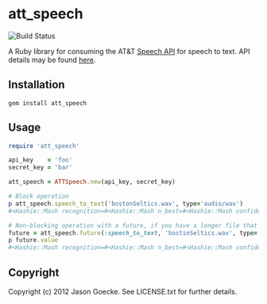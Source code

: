 # att_speech

![Build Status](https://secure.travis-ci.org/jsgoecke/att_speech.png)

A Ruby library for consuming the AT&T [Speech API](https://developer.att.com/developer/apiDetailPage.jsp?passedItemId=10700023) for speech to text. API details may be found [here](http://developer.att.com/developer/apiDetailPage.jsp?passedItemId=10900039).

## Installation

```
gem install att_speech
```

## Usage

```ruby
require 'att_speech'

api_key    = 'foo'
secret_key = 'bar'

att_speech = ATTSpeech.new(api_key, secret_key)

# Block operation
p att_speech.speech_to_text('bostonSeltics.wav', type='audio/wav')
#<Hashie::Mash recognition=#<Hashie::Mash n_best=#<Hashie::Mash confidence=1 grade="accept" hypothesis="Boston celtics." language_id="en-us" result_text="Boston celtics." word_scores=[1, 1] words=["Boston", "celtics."]> response_id="452d848c6d1a4be3f2bc987e5201ae38">>

# Non-blocking operation with a future, if you have a longer file that requires more processing time
future = att_speech.future(:speech_to_text, 'bostinSeltics.wav', type='audio/wav')
p future.value
#<Hashie::Mash recognition=#<Hashie::Mash n_best=#<Hashie::Mash confidence=1 grade="accept" hypothesis="Boston celtics." language_id="en-us" result_text="Boston celtics." word_scores=[1, 1] words=["Boston", "celtics."]> response_id="452d848c6d1a4be3f2bc987e5201ae38">>
```

## Copyright

Copyright (c) 2012 Jason Goecke. See LICENSE.txt for further details.

